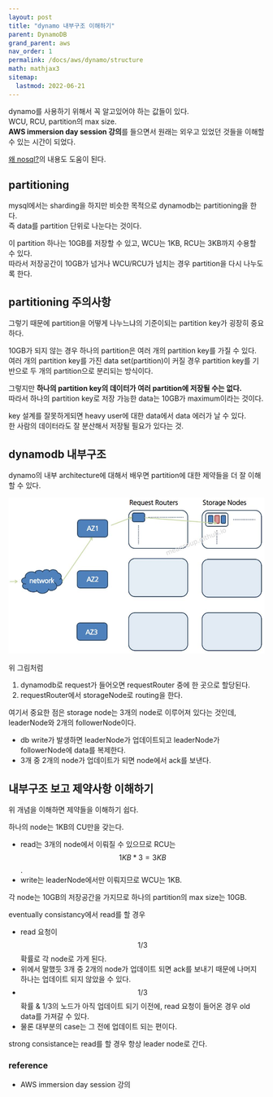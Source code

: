 ```yaml
---
layout: post
title: "dynamo 내부구조 이해하기"
parent: DynamoDB
grand_parent: aws
nav_order: 1
permalink: /docs/aws/dynamo/structure
math: mathjax3
sitemap:
  lastmod: 2022-06-21
---
```


dynamo를 사용하기 위해서 꼭 알고있어야 하는 값들이 있다.  
WCU, RCU, partition의 max size.  
**AWS immersion day session 강의**를 들으면서 원래는 외우고 있었던 것들을 이해할 수 있는 시간이 되었다.

[왜 nosql?](/docs/33.database/2022-06-15-why-use-nosql.md)의 내용도 도움이 된다.


## partitioning

mysql에서는 sharding을 하지만 비슷한 목적으로 dynamodb는 partitioning을 한다.  
즉 data를 partition 단위로 나눈다는 것이다.  

이 partition 하나는 10GB를 저장할 수 있고, WCU는 1KB, RCU는 3KB까지 수용할 수 있다.  
따라서 저장공간이 10GB가 넘거나 WCU/RCU가 넘치는 경우 partition을 다시 나누도록 한다.


## partitioning 주의사항

그렇기 때문에 partition을 어떻게 나누느냐의 기준이되는 partition key가 굉장히 중요하다.  

10GB가 되지 않는 경우 하나의 partition은 여러 개의 partition key를 가질 수 있다.  
여러 개의 partition key를 가진 data set(partition)이 커질 경우 partition key를 기반으로 두 개의 partition으로 분리되는 방식이다.

그렇지만 **하나의 partition key의 데이터가 여러 partition에 저장될 수는 없다.**  
따라서 하나의 partition key로 저장 가능한 data는 10GB가 maximum이라는 것이다.

key 설계를 잘못하게되면 heavy user에 대한 data에서 data 에러가 날 수 있다.  
한 사람의 데이터라도 잘 분산해서 저장될 필요가 있다는 것.


## dynamodb 내부구조

dynamo의 내부 architecture에 대해서 배우면 partition에 대한 제약들을 더 잘 이해할 수 있다.  

![dynamo architecture](/images/post/aws/dynamodb/dynamo-architecture.JPG)

위 그림처럼   
1. dynamodb로 request가 들어오면 requestRouter 중에 한 곳으로 할당된다. 
2. requestRouter에서 storageNode로 routing을 한다.

여기서 중요한 점은 storage node는 3개의 node로 이루어져 있다는 것인데, leaderNode와 2개의 followerNode이다.

- db write가 발생하면 leaderNode가 업데이트되고 leaderNode가 followerNode에 data를 복제한다.
- 3개 중 2개의 node가 업데이트가 되면 node에서 ack를 보낸다.


## 내부구조 보고 제약사항 이해하기

위 개념을 이해하면 제약들을 이해하기 쉽다.

하나의 node는 1KB의 CU만을 갖는다.
- read는 3개의 node에서 이뤄질 수 있으므로 RCU는 $$ 1KB * 3 = 3KB$$.
- write는 leaderNode에서만 이뤄지므로 WCU는 1KB.

각 node는 10GB의 저장공간을 가지므로 하나의 partition의 max size는 10GB.

eventually consistancy에서 read를 할 경우
- read 요청이 $$ 1/3 $$ 확률로 각 node로 가게 된다.
- 위에서 말했듯 3개 중 2개의 node가 업데이트 되면 ack를 보내기 때문에 나머지 하나는 업데이트 되지 않았을 수 있다.
-  $$ 1/3 $$ 확률 & 1/3의 노드가 아직 업데이트 되기 이전에, read 요청이 들어온 경우 old data를 가져갈 수 있다.
-  물론 대부분의 case는 그 전에 업데이트 되는 편이다.

strong consistance는 read를 할 경우 항상 leader node로 간다.


### reference

- AWS immersion day session 강의
